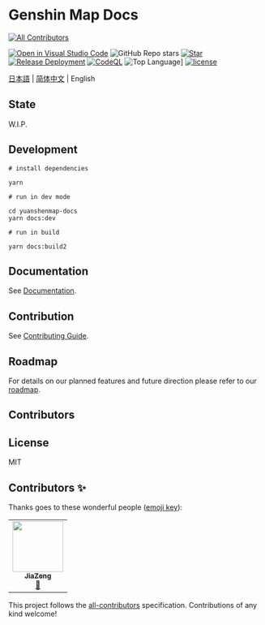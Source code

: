 # Genshin Map Docs
<!-- ALL-CONTRIBUTORS-BADGE:START - Do not remove or modify this section -->
[![All Contributors](https://img.shields.io/badge/all_contributors-1-orange.svg?style=flat-square)](#contributors-)
<!-- ALL-CONTRIBUTORS-BADGE:END -->

[![Open in Visual Studio Code](https://open.vscode.dev/badges/open-in-vscode.svg)](https://open.vscode.dev/jiazengp/genshinmap-docs)
![GitHub Repo stars](https://img.shields.io/github/stars/jiazengp/GenshinMapDocs)
[![Star](https://gitee.com/KYJGYSDT/yuanshendocs/badge/star.svg?theme=dark)](https://gitee.com/KYJGYSDT/yuanshendocs/stargazers)
[![Release Deployment](https://github.com/kongying-tavern/docsactions/workflows/deployment.yml/badge.svg)](https://github.com/kongying-tavern/docsactions/workflows/deployment.yml)
[![CodeQL](https://github.com/kongying-tavern/docsactions/workflows/codeql-analysis.yml/badge.svg)](https://github.com/kongying-tavern/docsactions/workflows/codeql-analysis.yml)
![Top Language](https://img.shields.io/github/languages/top/jiazengp/GenshinMapDocs)]
[![license](https://img.shields.io/badge/license-MIT-green)](https://gitee.com/KYJGYSDT/yuanshendocs/blob/master/LICENSE)

[日本語](./README.ja.md) | [简体中文](./README.zh-CN.md) | English

## State

W.I.P.

## Development

```shell
# install dependencies

yarn

# run in dev mode

cd yuanshenmap-docs
yarn docs:dev

# run in build

yarn docs:build2
```

## Documentation

See [Documentation](https://yuanshen.site/docs/developer/documentation).

## Contribution

See [Contributing Guide](https://yuanshen.site/docs/en/contributing.html).

## Roadmap

For details on our planned features and future direction please refer to our [roadmap](https://yuanshen.site/docs/developer/documentation/roadmap.html).

## Contributors

<!-- ALL-CONTRIBUTORS-LIST:START - Do not remove or modify this section -->
<!-- ALL-CONTRIBUTORS-LIST:END -->

## License

MIT

## Contributors ✨

Thanks goes to these wonderful people ([emoji key](https://allcontributors.org/docs/en/emoji-key)):

<!-- ALL-CONTRIBUTORS-LIST:START - Do not remove or modify this section -->
<!-- prettier-ignore-start -->
<!-- markdownlint-disable -->
<table>
  <tr>
    <td align="center"><a href="https://github.com/jiazengp"><img src="https://avatars.githubusercontent.com/u/86162890?v=4?s=100" width="100px;" alt=""/><br /><sub><b>JiaZeng</b></sub></a><br /><a href="https://github.com/jiazengp/genshinmap-docs/issues?q=author%3Ajiazengp" title="Bug reports">🐛</a></td>
  </tr>
</table>

<!-- markdownlint-restore -->
<!-- prettier-ignore-end -->

<!-- ALL-CONTRIBUTORS-LIST:END -->

This project follows the [all-contributors](https://github.com/all-contributors/all-contributors) specification. Contributions of any kind welcome!